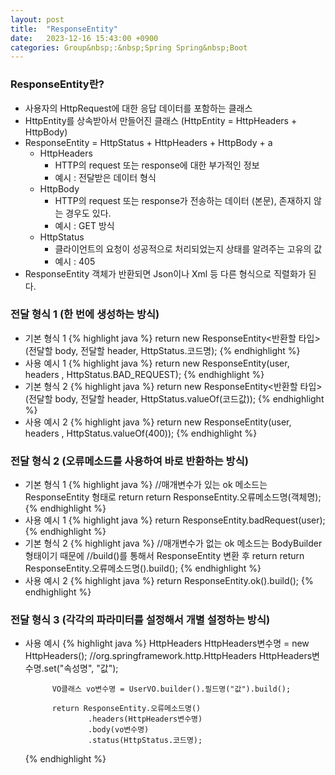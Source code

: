 ```yaml
---
layout: post
title:  "ResponseEntity"
date:   2023-12-16 15:43:00 +0900
categories: Group&nbsp;:&nbsp;Spring Spring&nbsp;Boot
---
```


### ResponseEntity란?

- 사용자의 HttpRequest에 대한 응답 데이터를 포함하는 클래스
- HttpEntity를 상속받아서 만들어진 클래스 (HttpEntity = HttpHeaders + HttpBody)
- ResponseEntity = HttpStatus + HttpHeaders + HttpBody + a
    - HttpHeaders
        - HTTP의 request 또는 response에 대한 부가적인 정보
        - 예시 : 전달받은 데이터 형식
    - HttpBody
        - HTTP의 request 또는 response가 전송하는 데이터 (본문), 존재하지 않는 경우도 있다.
        - 예시 : GET 방식
    - HttpStatus
        - 클라이언트의 요청이 성공적으로 처리되었는지 상태를 알려주는 고유의 값
        - 예시 : 405
- ResponseEntity 객체가 반환되면 Json이나 Xml 등 다른 형식으로 직렬화가 된다.

### 전달 형식 1 (한 번에 생성하는 방식)

- 기본 형식 1
    {% highlight java %}
    return new ResponseEntity<반환할 타입>(전달할 body, 전달할 header, HttpStatus.코드명);
    {% endhighlight %}
- 사용 예시 1
    {% highlight java %}
    return new ResponseEntity<UserVO>(user, headers , HttpStatus.BAD_REQUEST);
    {% endhighlight %}
- 기본 형식 2
    {% highlight java %}
    return new ResponseEntity<반환할 타입>(전달할 body, 전달할 header, HttpStatus.valueOf(코드값));
    {% endhighlight %}
- 사용 예시 2
    {% highlight java %}
    return new ResponseEntity<UserVO>(user, headers , HttpStatus.valueOf(400));
    {% endhighlight %}

### 전달 형식 2 (오류메소드를 사용하여 바로 반환하는 방식)

- 기본 형식 1
    {% highlight java %}
    //매개변수가 있는 ok 메소드는 ResponseEntity 형태로 return
    return ResponseEntity.오류메소드명(객체명);
    {% endhighlight %}
- 사용 예시 1
    {% highlight java %}
    return ResponseEntity.badRequest(user);
    {% endhighlight %}
- 기본 형식 2
    {% highlight java %}
    //매개변수가 없는 ok 메소드는 BodyBuilder 형태이기 때문에
    //build()를 통해서 ResponseEntity 변환 후 return
    return ResponseEntity.오류메소드명().build();
    {% endhighlight %}
- 사용 예시 2
    {% highlight java %}
    return ResponseEntity.ok().build();
    {% endhighlight %}

### 전달 형식 3 (각각의 파라미터를 설정해서 개별 설정하는 방식)

- 사용 예시
    {% highlight java %}
            HttpHeaders HttpHeaders변수명 = new HttpHeaders(); //org.springframework.http.HttpHeaders
            HttpHeaders변수명.set("속성명", "값");

            VO클래스 vo변수명 = UserVO.builder().필드명("값").build();
        
            return ResponseEntity.오류메소드명()
                    .headers(HttpHeaders변수명)
                    .body(vo변수명)
                    .status(HttpStatus.코드명);
    {% endhighlight %}